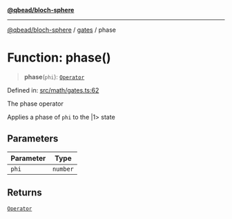 [**@qbead/bloch-sphere**](../../../../index.md)

***

[@qbead/bloch-sphere](../../../../index.md) / [gates](../index.md) / phase

# Function: phase()

> **phase**(`phi`): [`Operator`](../../../../classes/Operator.md)

Defined in: [src/math/gates.ts:62](https://github.com/qbead/bloch-sphere/blob/9ff2dae0481f00679728b83f1e83d06a69a548d1/src/math/gates.ts#L62)

The phase operator

Applies a phase of `phi` to the |1> state

## Parameters

| Parameter | Type |
| ------ | ------ |
| `phi` | `number` |

## Returns

[`Operator`](../../../../classes/Operator.md)
